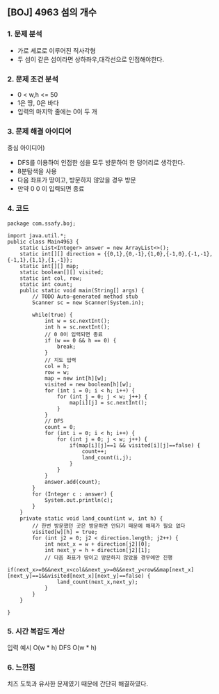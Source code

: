 ## [BOJ] 4963 섬의 개수

### 1. 문제 분석 
- 가로 세로로 이루어진 직사각형
- 두 섬이 같은 섬이라면 상하좌우,대각선으로 인접해야한다.
### 2. 문제 조건 분석
- 0 < w,h <= 50
-  1은 땅, 0은 바다
 - 입력의 마지막 줄에는 0이 두 개
### 3. 문제 해결 아이디어
중심 아이디어)
- DFS를 이용하여 인접한 섬을 모두 방문하여 한 덩어리로 생각한다.
- 8분탐색을 사용
- 다음 좌표가 땅이고, 방문하지 않았을 경우 방문
- 만약 0 0 이 입력되면 종료
### 4. 코드 
```
package com.ssafy.boj;

import java.util.*;
public class Main4963 {
	static List<Integer> answer = new ArrayList<>();
	static int[][] direction = {{0,1},{0,-1},{1,0},{-1,0},{-1,-1},{-1,1},{1,1},{1,-1}};
	static int[][] map;
	static boolean[][] visited;
	static int col, row;
	static int count;
	public static void main(String[] args) {
		// TODO Auto-generated method stub
		Scanner sc = new Scanner(System.in);
		
		while(true) {
			int w = sc.nextInt();
			int h = sc.nextInt();
			// 0 0이 입력되면 종료
			if (w == 0 && h == 0) {
				break;
			}
			// 지도 입력
			col = h;
			row = w;
			map = new int[h][w];
			visited = new boolean[h][w];
			for (int i = 0; i < h; i++) {
				for (int j = 0; j < w; j++) {
					map[i][j] = sc.nextInt();
				}
			}
			// DFS
			count = 0;
			for (int i = 0; i < h; i++) {
				for (int j = 0; j < w; j++) {
					if(map[i][j]==1 && visited[i][j]==false) {
						count++;
						land_count(i,j);
					}
				}
			}
			answer.add(count);
		}
		for (Integer c : answer) {
			System.out.println(c);
		}
	}
	private static void land_count(int w, int h) {
		// 한번 방문했던 곳은 방문하면 안되기 때문에 해제가 필요 없다
		visited[w][h] = true;
		for (int j2 = 0; j2 < direction.length; j2++) {
			int next_x = w + direction[j2][0];
			int next_y = h + direction[j2][1];
			// 다음 좌표가 땅이고 방문하지 않았을 경우에만 진행
			if(next_x>=0&&next_x<col&&next_y>=0&&next_y<row&&map[next_x][next_y]==1&&visited[next_x][next_y]==false) {
				land_count(next_x,next_y);
			}
		}
	} 

}

```

### 5. 시간 복잡도 계산
입력 예시 O(w * h)
DFS O(w * h)

### 6. 느낀점
치즈 도둑과 유사한 문제였기 때문에 간단히 해결하였다.